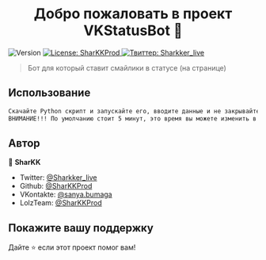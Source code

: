 <h1 align="center">Добро пожаловать в проект VKStatusBot 👋</h1>
<p>
  <img alt="Version" src="https://img.shields.io/badge/version-1.0-blue.svg?cacheSeconds=2592000" />
  <a href="#" target="_blank">
    <img alt="License: SharKKProd" src="https://img.shields.io/badge/License-SharKKProd-yellow.svg" />
  </a>
  <a href="https://twitter.com/Sharkker_live" target="_blank">
    <img alt="Твиттер: Sharkker_live" src="https://img.shields.io/twitter/follow/Sharkker\_live.svg?style=social" />
  </a>
</p>

> Бот для который ставит смайлики в статусе (на странице)

## Использование

```sh
Скачайте Python скрипт и запускайте его, вводите данные и не закрывайте скрипт! (Все модули будут установлены сами)
ВНИМАНИЕ!!! По умолчанию стоит 5 минут, это время вы можете изменить в скрипте поменяв значение time.sleep(300) на например time.sleep(120) то есть 2 минуты.
```

## Автор

👤 **SharKK**

* Twitter: [@Sharkker_live](https://twitter.com/Sharkker\_live)
* Github: [@SharKKProd](https://github.com/SharKKProd)
* VKontakte: [@sanya.bumaga](https://vk.com/sanya.bumaga)
* LolzTeam: [@SharKKProd](https://lolz.guru/members/3488272/)

## Покажите вашу поддержку

Дайте ⭐️ если этот проект помог вам! 

